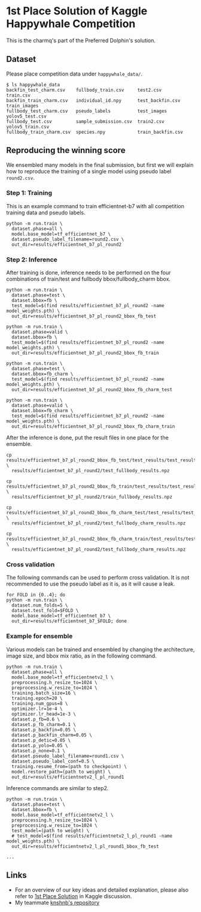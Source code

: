 # 1st Place Solution of Kaggle Happywhale Competition
This is the charmq's part of the Preferred Dolphin's solution.

## Dataset
Please place competition data under `happywhale_data/`.
```
$ ls happywhale_data
backfin_test_charm.csv    fullbody_train.csv     test2.csv          train.csv
backfin_train_charm.csv   individual_id.npy      test_backfin.csv   train_images
fullbody_test_charm.csv   pseudo_labels          test_images        yolov5_test.csv
fullbody_test.csv         sample_submission.csv  train2.csv         yolov5_train.csv
fullbody_train_charm.csv  species.npy            train_backfin.csv
```

## Reproducing the winning score
We ensembled many models in the final submission, but first we will explain how to reproduce the training of a single model using pseudo label `round2.csv`.

### Step 1: Training
This is an example command to train efficientnet-b7 with all competition training data and pseudo labels.
```
python -m run.train \
  dataset.phase=all \
  model.base_model=tf_efficientnet_b7 \
  dataset.pseudo_label_filename=round2.csv \
  out_dir=results/efficientnet_b7_pl_round2
```

### Step 2: Inference
After training is done, inference needs to be performed on the four combinations of train/test and fullbody bbox/fullbody_charm bbox.
```
python -m run.train \
  dataset.phase=test \
  dataset.bbox=fb \
  test_model=$(find results/efficientnet_b7_pl_round2 -name model_weights.pth) \
  out_dir=results/efficientnet_b7_pl_round2_bbox_fb_test

python -m run.train \
  dataset.phase=valid \
  dataset.bbox=fb \
  test_model=$(find results/efficientnet_b7_pl_round2 -name model_weights.pth) \
  out_dir=results/efficientnet_b7_pl_round2_bbox_fb_train

python -m run.train \
  dataset.phase=test \
  dataset.bbox=fb_charm \
  test_model=$(find results/efficientnet_b7_pl_round2 -name model_weights.pth) \
  out_dir=results/efficientnet_b7_pl_round2_bbox_fb_charm_test

python -m run.train \
  dataset.phase=valid \
  dataset.bbox=fb_charm \
  test_model=$(find results/efficientnet_b7_pl_round2 -name model_weights.pth) \
  out_dir=results/efficientnet_b7_pl_round2_bbox_fb_charm_train
```

After the inference is done, put the result files in one place for the ensemble.
```
cp results/efficientnet_b7_pl_round2_bbox_fb_test/test_results/test_results.npz \
  results/efficientnet_b7_pl_round2/test_fullbody_results.npz

cp results/efficientnet_b7_pl_round2_bbox_fb_train/test_results/test_results.npz \
  results/efficientnet_b7_pl_round2/train_fullbody_results.npz

cp results/efficientnet_b7_pl_round2_bbox_fb_charm_test/test_results/test_results.npz \
  results/efficientnet_b7_pl_round2/test_fullbody_charm_results.npz

cp results/efficientnet_b7_pl_round2_bbox_fb_charm_train/test_results/test_results.npz \
  results/efficientnet_b7_pl_round2/test_fullbody_charm_results.npz
```

### Cross validation
The following commands can be used to perform cross validation. It is not recommended to use the pseudo label as it is, as it will cause a leak.
```
for FOLD in {0..4}; do
python -m run.train \
  dataset.num_folds=5 \
  dataset.test_fold=$FOLD \
  model.base_model=tf_efficientnet_b7 \
  out_dir=results/efficientnet_b7_$FOLD; done
```

### Example for ensemble
Various models can be trained and ensembled by changing the architecture, image size, and bbox mix ratio, as in the following command.
```
python -m run.train \
  dataset.phase=all \
  model.base_model=tf_efficientnetv2_l \
  preprocessing.h_resize_to=1024 \
  preprocessing.w_resize_to=1024 \
  training.batch_size=16 \
  training.epoch=20 \
  training.num_gpus=8 \
  optimizer.lr=1e-4 \
  optimizer.lr_head=1e-3 \
  dataset.p_fb=0.6 \
  dataset.p_fb_charm=0.1 \
  dataset.p_backfin=0.05 \
  dataset.p_backfin_charm=0.05 \
  dataset.p_detic=0.05 \
  dataset.p_yolo=0.05 \
  dataset.p_none=0.1 \
  dataset.pseudo_label_filename=round1.csv \
  dataset.pseudo_label_conf=0.5 \
  training.resume_from=(path to checkpoint) \
  model.restore_path=(path to weight) \
  out_dir=results/efficientnetv2_l_pl_round1
```
Inference commands are similar to step2.
```
python -m run.train \
  dataset.phase=test \
  dataset.bbox=fb \
  model.base_model=tf_efficientnetv2_l \
  preprocessing.h_resize_to=1024 \
  preprocessing.w_resize_to=1024 \
  test_model=(path to weight) \
  # test_model=$(find results/efficientnetv2_l_pl_round1 -name model_weights.pth) \
  out_dir=results/efficientnetv2_l_pl_round1_bbox_fb_test

...
```

## Links
- For an overview of our key ideas and detailed explanation, please also refer to [1st Place Solution](https://www.kaggle.com/competitions/happy-whale-and-dolphin/discussion/320192) in Kaggle discussion.
- My teammate [knshnb's repository](https://github.com/knshnb/kaggle-happywhale-1st-place)
